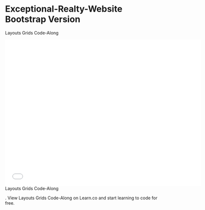 # Exceptional-Realty-Website Bootstrap Version
Layouts Grids Code-Along

<iframe width="640" height="480" src="//www.youtube.com/embed/bxM1wr7y8tc?rel=0&modestbranding=1" frameborder="0" allowfullscreen></iframe>
Layouts Grids Code-Along

.
View Layouts Grids Code-Along on Learn.co and start learning to code for free.
